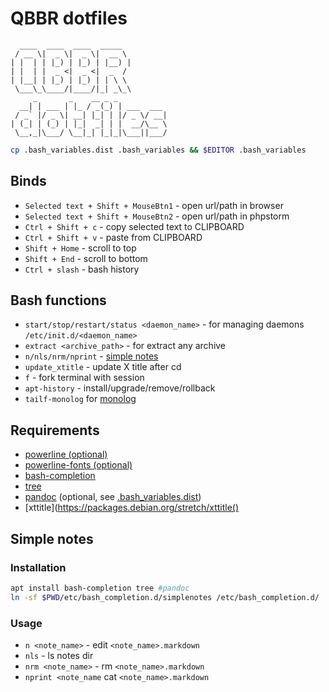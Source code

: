 # QBBR dotfiles

	  ____  ____  ____  _____
	 / __ \|  _ \|  _ \|  __ \
	| |  | | |_) | |_) | |__) |
	| |  | |  _ <|  _ <|  _  /
	| |__| | |_) | |_) | | \ \
	 \___\_\____/|____/|_| _\_\
	     _       _    __ _ _
	  __| | ___ | |_ / _(_) | ___  ___
	 / _` |/ _ \| __| |_| | |/ _ \/ __|
	| (_| | (_) | |_|  _| | |  __/\__ \
	 \__,_|\___/ \__|_| |_|_|\___||___/

```bash
cp .bash_variables.dist .bash_variables && $EDITOR .bash_variables
```

## Binds

 * `Selected text + Shift + MouseBtn1` - open url/path in browser
 * `Selected text + Shift + MouseBtn2` - open url/path in phpstorm
 * `Ctrl + Shift + c` - copy selected text to CLIPBOARD
 * `Ctrl + Shift + v` - paste from CLIPBOARD
 * `Shift + Home` - scroll to top
 * `Shift + End` - scroll to bottom
 * `Ctrl + slash` - bash history

## Bash functions

 * `start/stop/restart/status <daemon_name>` - for managing daemons `/etc/init.d/<daemon_name>`
 * `extract <archive_path>` - for extract any archive
 * `n/nls/nrm/nprint` - [simple notes](#simple-notes)
 * `update_xtitle` - update X title after cd
 * `f` - fork terminal with session
 * `apt-history` - install/upgrade/remove/rollback
 * `tailf-monolog` for [monolog](https://github.com/Seldaek/monolog)

## Requirements

 * [powerline (optional)](https://github.com/powerline/powerline)
 * [powerline-fonts (optional)](https://github.com/powerline/fonts)
 * [bash-completion](https://packages.debian.org/jessie/bash-completion)
 * [tree](https://packages.debian.org/jessie/tree)
 * [pandoc](https://packages.debian.org/jessie/pandoc) (optional, see [.bash_variables.dist](.bash_variables.dist#L10))
 * [xttitle](https://packages.debian.org/stretch/xttitle()

## Simple notes

### Installation

```bash
apt install bash-completion tree #pandoc
ln -sf $PWD/etc/bash_completion.d/simplenotes /etc/bash_completion.d/
```

### Usage

 * `n <note_name>` - edit `<note_name>.markdown`
 * `nls` - ls notes dir
 * `nrm <note_name>` - rm `<note_name>.markdown`
 * `nprint <note_name`  cat `<note_name>.markdown`
